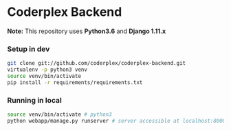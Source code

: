 # Coderplex Backend


**Note:** This repository uses **Python3.6** and  **Django 1.11.x**

### Setup in dev

```bash
git clone git://github.com/coderplex/coderplex-backend.git
virtualenv -p python3 venv
source venv/bin/activate
pip install -r requirements/requirements.txt
```

### Running in local

```bash
source venv/bin/activate # python3
python webapp/manage.py runserver # server accessible at localhost:8000

```